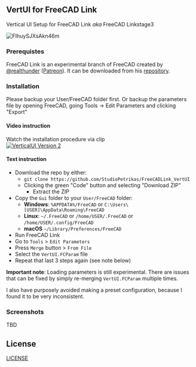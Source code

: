 ## VertUI for FreeCAD Link

Vertical UI Setup for FreeCAD Link *aka* FreeCAD Linkstage3


![FIhuySJXsAkn46m](https://user-images.githubusercontent.com/70055734/148981429-52ed2d5a-4cbc-499a-b950-840fe178a066.jpg)


### Prerequistes

FreeCAD Link is an experimental branch of FreeCAD created by [@realthunder](https://github.com/realthunder) ([Patreon](https://patreon.com/thundereal)). It can be downloaded from his [repository](https://github.com/realthunder/FreeCAD_assembly3/releases/).


### Installation

Please backup your User/FreeCAD folder first. Or backup the parameters file by opening FreeCAD, going Tools -> Edit Parameters and clicking "Export"

#### Video instruction

Watch the installation procedure via clip  
[![VerticalUI Version 2](https://img.youtube.com/vi/1uMzNe8KwAw/0.jpg)](https://youtu.be/1uMzNe8KwAw "VertUI v2")

#### Text instruction

* Download the repo by either:
  * `git clone https://github.com/StudioPetrikas/FreeCADLink_VertUI`
  * Clicking the green "Code" button and selecting "Download ZIP"
    * Extract the ZIP
* Copy the `Gui` folder to your `User/FreeCAD` folder:
  * **Windows**: `%APPDATA%/FreeCAD` or `C:\Users\[USER]\AppData\Roaming\FreeCAD`
  * **Linux**: `~/.FreeCAD` or `/home/USER/.FreeCAD` or `/home/USER/.config/FreeCAD`
  * **macOS** `~/Library/Preferences/FreeCAD`
* Run FreeCAD Link
* Go to `Tools` > `Edit Parameters`
* Press `Merge` button > `From File`
* Select the `VertUI.FCParam` file
* Repeat that last 3 steps again (see note below)

**Important note**: Loading parameters is still experimental. There are issues that can be fixed by simply re-merging `VertUI.FCParam` multiple times.  

I also have purposely avoided making a preset configuration, because I found it to be very inconsistent.

### Screenshots

TBD

## License

[LICENSE](LICENSE)
